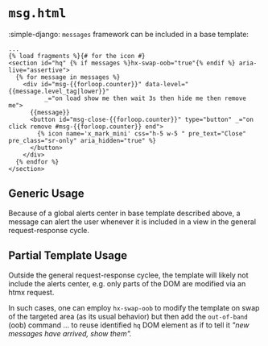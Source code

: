 # `msg.html`

:simple-django: `messages` framework can be included in a base template:

```jinja title="hq = DOM element id in base.html"
...
{% load fragments %}{# for the icon #}
<section id="hq" {% if messages %}hx-swap-oob="true"{% endif %} aria-live="assertive">
  {% for message in messages %}
    <div id="msg-{{forloop.counter}}" data-level="{{message.level_tag|lower}}"
          _="on load show me then wait 3s then hide me then remove me">
      {{message}}
      <button id="msg-close-{{forloop.counter}}" type="button" _="on click remove #msg-{{forloop.counter}} end">
        {% icon name='x_mark_mini' css="h-5 w-5 " pre_text="Close" pre_class="sr-only" aria_hidden="true" %}
      </button>
    </div>
  {% endfor %}
</section>
```

## Generic Usage

Because of a global alerts center in base template described above, a message can alert the user whenever it is included in a view in the general request-response cycle.

## Partial Template Usage

Outside the general request-response cyclee, the template will likely not include the alerts center, e.g. only parts of the DOM are modified via an htmx request.

In such cases, one can employ `hx-swap-oob` to modify the template on swap of the targeted area (as its usual behavior) but then add the `out-of-band` (oob) command ... to reuse identified `hq` DOM element as if to tell it _"new messages have arrived, show them"._
